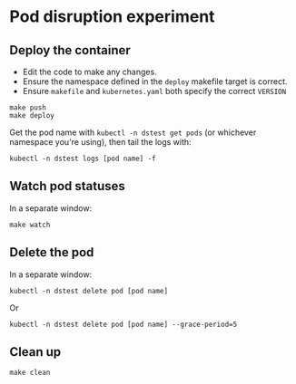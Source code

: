 # Pod disruption experiment

## Deploy the container

* Edit the code to make any changes.
* Ensure the namespace defined in the `deploy` makefile target is correct.
* Ensure `makefile` and `kubernetes.yaml` both specify the correct `VERSION`

```
make push
make deploy
```

Get the pod name with `kubectl -n dstest get pods` (or whichever namespace
you're using), then tail the logs with:

```
kubectl -n dstest logs [pod name] -f
```

## Watch pod statuses

In a separate window:

```
make watch
```

## Delete the pod

In a separate window:

```
kubectl -n dstest delete pod [pod name]
```

Or

```
kubectl -n dstest delete pod [pod name] --grace-period=5
```

## Clean up

```
make clean
```
